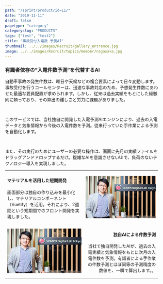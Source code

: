 ```yaml
---
path: "/sprint/product/id=11/"
date: "2019-11-11"
draft: false
pagetype: "category"
categoryslug: "PRODUCTS"
tags: ["test", "test2"]
title: "事故受付入電数 予測AI"
thumbnail: ../../images/Recruit/gallery_entrance.jpg
image: ../../images/Recruit/topics/member/nagasaka.jpg
---
```


<h3>有識者依存の”入電件数予測”を代替するAI</h3>

自動車事故の発生件数は、曜日や天候などの複合要素によって日々変動します。事故受付を行うコールセンターは、迅速な事故対応のため、予想発生件数にあわせた最適な要員配置が求められます。しかし、従来は過去実績をもとにした経験則に頼っており、その算出の難しさと労力に課題がありました。
<p style="white-space: pre-wrap;"> </p>

このサービスでは、当社独自に開発した入電予測AIエンジンにより、過去の入電データと気象情報から今後の入電件数を予測。従来行っていた手作業による予測を自動化します。
<p style="white-space: pre-wrap;"> </p>

また、その実行のためにユーザーの必要な操作は、画面に先月の実績ファイルをドラッグアンドドロップするだけ。複雑なAIを意識させないUIで、負荷のないテクノロジー導入を実現しました。

|||
|---|---:|
|<h4>マテリアルを活用した短期開発</h4><p>画面部分は独自の作り込みを最小化し、マテリアルコンポーネント（Vuetify）を活用。それにより、2週間という短期間でのフロント開発を実現しました。</p>|![画像](../../images/Recruit/topics/member/nagasaka.jpg) |
|![画像](../../images/Recruit/topics/member/nagasaka.jpg) |<h4>独自AIによる件数予測</h4><p>当社で独自開発したAIが、過去の入電実績と気象情報をもとに次月の入電件数を予測。有識者による手作業の件数予測とほぼ同等の予測精度の数値を、一瞬で算出します。。</p>|
